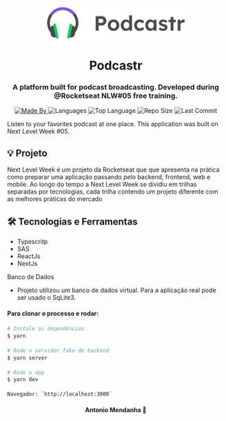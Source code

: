 <div align="center">
  <img src="public/logo.svg" alt="Podcastr logo">
  <h1 align="center">Podcastr</h1>
</div>
<h3 align="center">A platform built for podcast broadcasting. Developed during @Rocketseat NLW#05 free training.</h3>

<p align="center">
  <a href="https://www.linkedin.com/in/antoniomendanha/">
  <img alt="Made By" src="https://img.shields.io/static/v1?label=Made%20By&message=Antonio%20Mendanha&color=blue&style=for-the-badge">
	</a>
  
  <img alt="Languages" src="https://img.shields.io/github/languages/count/AntonioMendanha/NWL-01_Ecoleta_Rocketseat?style=for-the-badge">
  
  <img alt="Top Language" src="https://img.shields.io/github/languages/top/AntonioMendanha/NWL-01_Ecoleta_Rocketseat?style=for-the-badge">
  
  <img alt="Repo Size" src="https://img.shields.io/github/repo-size/AntonioMendanha/NWL-01_Ecoleta_Rocketseat?style=for-the-badge">
  
  <img alt="Last Commit" src="https://img.shields.io/github/last-commit/AntonioMendanha/NWL-01_Ecoleta_Rocketseat?style=for-the-badge">
</p>

<div>
Listen to your favorites podcast at one place. This application was built on Next Level Week #05. 

## 💡 Projeto
Next Level Week é um projeto da Rocketseat que que apresenta na prática como preparar uma aplicação passando pelo backend, frontend, web e mobile.
Ao longo do tempo a Next Level Week se dividiu em trilhas separadas por tecnologias, cada trilha contendo um projeto diferente com as melhores práticas do mercado

## 🛠️ Tecnologias e Ferramentas

- Typescritp
- SAS
- ReactJs
- NextJs

Banco de Dados
- Projeto utilizou um banco de dados virtual. Para a aplicação real pode ser usado o SqLite3.
</div>

#### Para clonar o processo e rodar:
```bash
# Instale as dependências
$ yarn

# Rode o servidor fake de backend
$ yarn server

# Rode o app
$ yarn dev

Navegador: `http://localhost:3000`
```

<h4 align="center">
    Antonio Mendanha 👋 <a href="https://www.linkedin.com/in/antoniomendanha/" target="_blank"></a>
</h4>
